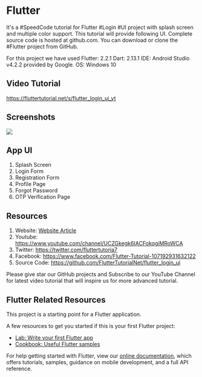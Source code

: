 # Flutter

It's a #SpeedCode tutorial for Flutter #Login #UI project with splash screen and multiple color support. This tutorial will provide following UI. Complete source code is hosted at github.com. You can download or clone the #Flutter project from GitHub.

For this project we have used
Flutter: 2.2.1
Dart: 2.13.1
IDE: Android Studio v4.2.2 provided by Google.
OS: Windows 10

## Video Tutorial

https://fluttertutorial.net/s/flutter_login_ui_yt

## Screenshots

<img src="https://github.com/FlutterTutorialNet/flutter_login_ui/raw/main/assets/images/Screenshot/flutter-login-registration-profile-password-verification-ui-design.jpg">

## App UI

1. Splash Screen
2. Login Form
3. Registration Form
4. Profile Page
5. Forgot Password
6. OTP Verification Page

## Resources

1. Website: [Website Article](https://fluttertutorial.net/flutter/flutter-login-ui-full-tutorial-with-source-code)
2. Youtube: https://www.youtube.com/channel/UCZGkegk6IACFokqgiMRoWCA
3. Twitter: https://twitter.com/fluttertutoria7
4. Facebook: https://www.facebook.com/Flutter-Tutorial-107192931632122
5. Source Code: https://github.com/FlutterTutorialNet/flutter_login_ui

Please give star our GitHub projects and Subscribe to our YouTube Channel for latest video tutorial that will inspire us for more advanced tutorial.

## Flutter Related Resources

This project is a starting point for a Flutter application.

A few resources to get you started if this is your first Flutter project:

- [Lab: Write your first Flutter app](https://flutter.dev/docs/get-started/codelab)
- [Cookbook: Useful Flutter samples](https://flutter.dev/docs/cookbook)

For help getting started with Flutter, view our
[online documentation](https://flutter.dev/docs), which offers tutorials,
samples, guidance on mobile development, and a full API reference.
